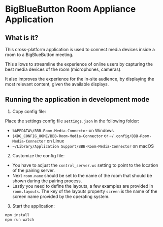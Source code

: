 
# BigBlueButton Room Appliance Application

## What is it?

This cross-platform application is used to connect media devices inside a room to a BigBlueButton meeting.

This allows to streamline the experience of online users
by capturing the best media devices of the room (microphones, cameras).

It also improves the experience for the in-site audience,
by displaying the most relevant content, given the available
displays.

## Running the application in development mode

1. Copy config file:

Place the settings config file `settings.json` in the following folder:

- `%APPDATA%/BBB-Room-Media-Connector` on Windows
- `$XDG_CONFIG_HOME/BBB-Room-Media-Connector` or `~/.config/BBB-Room-Media-Connector` on Linux
- `~/Library/Application Support/BBB-Room-Media-Connector` on macOS


2. Customize the config file:

- You have to adjust the `control_server.ws` setting to point to the location of the pairing server.
- Next `room.name` should be set to the name of the room that should be shown during the pairing process.
- Lastly you need to define the layouts, a few examples are provided in `room.layouts`.
The key of the layouts property `screen` is the name of the screen name provided by the operating system.

3. Start the application:

```bash
npm install
npm run watch
```
